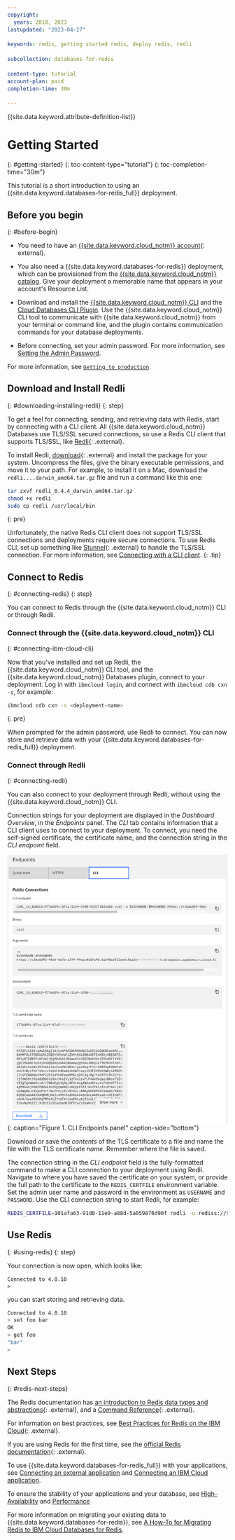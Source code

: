 ```yaml
---
copyright:
  years: 2018, 2023
lastupdated: "2023-04-27"

keywords: redis, getting started redis, deploy redis, redli

subcollection: databases-for-redis

content-type: tutorial
account-plan: paid
completion-time: 30m

---
```


{{site.data.keyword.attribute-definition-list}}

# Getting Started
{: #getting-started}
{: toc-content-type="tutorial"}
{: toc-completion-time="30m"}

This tutorial is a short introduction to using an {{site.data.keyword.databases-for-redis_full}} deployment.

## Before you begin
{: #before-begin}

- You need to have an [{{site.data.keyword.cloud_notm}} account](https://ibm.biz/databases-for-redis-signup){: external}.

- You also need a {{site.data.keyword.databases-for-redis}} deployment, which can be provisioned from the [{{site.data.keyword.cloud_notm}} catalog](https://cloud.ibm.com/catalog/databases-for-redis/). Give your deployment a memorable name that appears in your account's Resource List.

- Download and install the [{{site.data.keyword.cloud_notm}} CLI](/docs/cli?topic=cli-install-ibmcloud-cli) and the [Cloud Databases CLI Plugin](/docs/databases-cli-plugin?topic=databases-cli-plugin-cdb-reference). Use the {{site.data.keyword.cloud_notm}} CLI tool to communicate with {{site.data.keyword.cloud_notm}} from your terminal or command line, and the plugin contains communication commands for your database deployments.

- Before connecting, set your admin password. For more information, see [Setting the Admin Password](/docs/databases-for-redis?topic=databases-for-redis-user-management&interface=ui#user-management-set-admin-password-ui).

For more information, see [`Getting to production`](/docs/cloud-databases?topic=cloud-databases-best-practices).

## Download and Install Redli
{: #downloading-installing-redli}
{: step}

To get a feel for connecting, sending, and retrieving data with Redis, start by connecting with a CLI client. All {{site.data.keyword.cloud_notm}} Databases use TLS/SSL secured connections, so use a Redis CLI client that supports TLS/SSL, like [Redli](https://github.com/IBM-Cloud/redli){: .external}.

To install Redli, [download](https://github.com/IBM-Cloud/redli/releases){: .external} and install the package for your system. Uncompress the files, give the binary executable permissions, and move it to your path. For example, to install it on a Mac, download the `redli....darwin_amd64.tar.gz` file and run a command like this one: 

```sh
tar zxvf redli_0.4.4_darwin_amd64.tar.gz
chmod +x redli
sudo cp redli /usr/local/bin
```
{: pre}

Unfortunately, the native Redis CLI client does not support TLS/SSL connections and deployments require secure connections. To use Redis CLI, set up something like [Stunnel](https://www.stunnel.org/index.html){: .external} to handle the TLS/SSL connection. For more information, see [Connecting with a CLI client](/docs/databases-for-redis?topic=databases-for-redis-connecting-cli-client#connecting-with-redis-cli).
{: .tip}

## Connect to Redis
{: #connecting-redis}
{: step}

You can connect to Redis through the {{site.data.keyword.cloud_notm}} CLI or through Redli.

### Connect through the {{site.data.keyword.cloud_notm}} CLI
{: #connecting-ibm-cloud-cli}

Now that you've installed and set up Redli, the {{site.data.keyword.cloud_notm}} CLI tool, and the {{site.data.keyword.cloud_notm}} Databases plugin, connect to your deployment. Log in with `ibmcloud login`, and connect with `ibmcloud cdb cxn -s`, for example: 

```sh
ibmcloud cdb cxn -s <deployment-name>
```
{: pre}

When prompted for the admin password, use Redli to connect. You can now store and retrieve data with your {{site.data.keyword.databases-for-redis_full}} deployment. 

### Connect through Redli
{: #connecting-redli}

You can also connect to your deployment through Redli, without using the {{site.data.keyword.cloud_notm}} CLI.

Connection strings for your deployment are displayed in the _Dashboard Overview_, in the _Endpoints_ panel. The _CLI_ tab contains information that a CLI client uses to connect to your deployment. To connect, you need the self-signed certificate, the certificate name, and the connection string in the _CLI endpoint_ field. 

![CLI Endpoints panel](images/cli-endpoints-pane.png){: caption="Figure 1. CLI Endpoints panel" caption-side="bottom"}

Download or save the _contents_ of the TLS certificate to a file and name the file with the TLS certificate _name_. Remember where the file is saved.

The connection string in the _CLI endpoint_ field is the fully-formatted command to make a CLI connection to your deployment using Redli. Navigate to where you have saved the certificate on your system, or provide the full path to the certificate to the `REDIS_CERTFILE` environment variable. Set the admin user name and password in the environment as `USERNAME` and `PASSWORD`. Use the CLI connection string to start Redli, for example:

```sh
REDIS_CERTFILE=101afa63-91d0-11e9-a88d-5a059876d90f redli -u rediss://$USERNAME:$PASSWORD@da4103eb-f1ef-4f2d-8b41-0bfd98cb65bc.8117147f814b4b2ea643610826cd2046.databases.appdomain.cloud:30174/0
```

## Use Redis
{: #using-redis}
{: step}

Your connection is now open, which looks like: 

```text
Connected to 4.0.10
>
```
you can start storing and retrieving data.
```sh
Connected to 4.0.10
> set foo bar
OK
> get foo
"bar"
>
```

## Next Steps
{: #redis-next-steps}

The Redis documentation has [an introduction to Redis data types and abstractions](https://redis.io/topics/data-types-intro){: .external}, and a [Command Reference](https://redis.io/commands/){: .external}.

For information on best practices, see [Best Practices for Redis on the IBM Cloud](https://www.ibm.com/cloud/blog/best-practices-for-redis-on-the-ibm-cloud){: .external}.

If you are using Redis for the first time, see the [official Redis documentation](https://redis.io/documentation){: .external}. 

To use {{site.data.keyword.databases-for-redis_full}} with your applications, see [Connecting an external application](/docs/databases-for-redis?topic=databases-for-redis-external-app) and [Connecting an IBM Cloud application](/docs/databases-for-redis?topic=databases-for-redis-ibmcloud-app).

To ensure the stability of your applications and your database, see [High-Availability](/docs/databases-for-redis?topic=databases-for-redis-high-availability) and [Performance](/docs/databases-for-redis?topic=databases-for-redis-performance)

For more information on migrating your existing data to {{site.data.keyword.databases-for-redis}}, see [A How-To for Migrating Redis to IBM Cloud Databases for Redis](https://www.ibm.com/cloud/blog/a-how-to-for-migrating-redis-to-ibm-cloud-databases-for-redis). 
